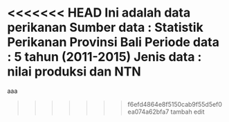 <<<<<<< HEAD
Ini adalah data perikanan 
Sumber data : Statistik Perikanan Provinsi Bali
Periode data : 5 tahun (2011-2015)
Jenis data : nilai produksi dan NTN
=======
aaa
>>>>>>> f6efd4864e8f5150cab9f55d5ef0ea074a62bfa7
tambah
edit
